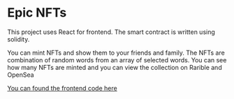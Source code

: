 # Epic NFTs

This project uses React for frontend. The smart contract is written using solidity.

You can mint NFTs and show them to your friends and family. The NFTs are combination of random words from an array of selected words. You can see how many NFTs are minted and you can view the collection on Rarible and OpenSea

[You can found the frontend code here](https://replit.com/@gnv24/nft-starter-project)
